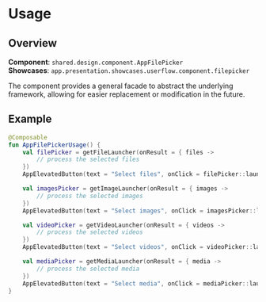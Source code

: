 # Usage

## Overview

**Component**: `shared.design.component.AppFilePicker`  
**Showcases**: `app.presentation.showcases.userflow.component.filepicker`

The component provides a general facade to abstract the underlying framework, allowing for easier replacement or modification in the future.

## Example

```kotlin
@Composable
fun AppFilePickerUsage() {
    val filePicker = getFileLauncher(onResult = { files ->
        // process the selected files
    })
    AppElevatedButton(text = "Select files", onClick = filePicker::launch)

    val imagesPicker = getImageLauncher(onResult = { images ->
        // process the selected images
    })
    AppElevatedButton(text = "Select images", onClick = imagesPicker::launch)

    val videoPicker = getVideoLauncher(onResult = { videos ->
        // process the selected videos
    })
    AppElevatedButton(text = "Select videos", onClick = videoPicker::launch)

    val mediaPicker = getMediaLauncher(onResult = { media ->
        // process the selected media
    })
    AppElevatedButton(text = "Select media", onClick = mediaPicker::launch)
}
```
